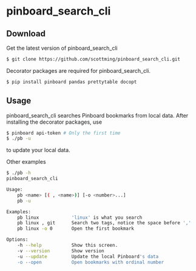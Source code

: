 # pinboard_search_cli

## Download

Get the latest version of pinboard_search_cli

```bash
$ git clone https://github.com/scottming/pinboard_search_cli.git
```

Decorator packages are required for pinboard_search_cli.

```bash
$ pip install pinboard pandas prettytable docopt
```

## Usage

pinboard_search_cli searches Pinboard bookmarks from local data. After installing the decorator packages, use

```bash
$ pinboard api-token # Only the first time
$ ./pb -u
```
to update your local data.

Other examples

```bash
$ ./pb -h
pinboard_search_cli

Usage:
    pb <name> [( , <name>)] [-o <number>...]
    pb -u

Examples:
    pb linux            'linux' is what you search
    pb linux , git      Search two tags, notice the space before ','
    pb linux -o 0       Open the first bookmark

Options:
    -h --help           Show this screen.
    -v --version        Show version
    -u --update         Update the local Pinboard's data
    -o --open           Open bookmarks with ordinal number
```

